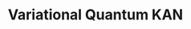 ---
layout: null
title: Variational Quantum KAN
hide: false
hide_child: false
keywords:
  - learning_note
categories:
  - learning_note
create_time: 1729040184
---